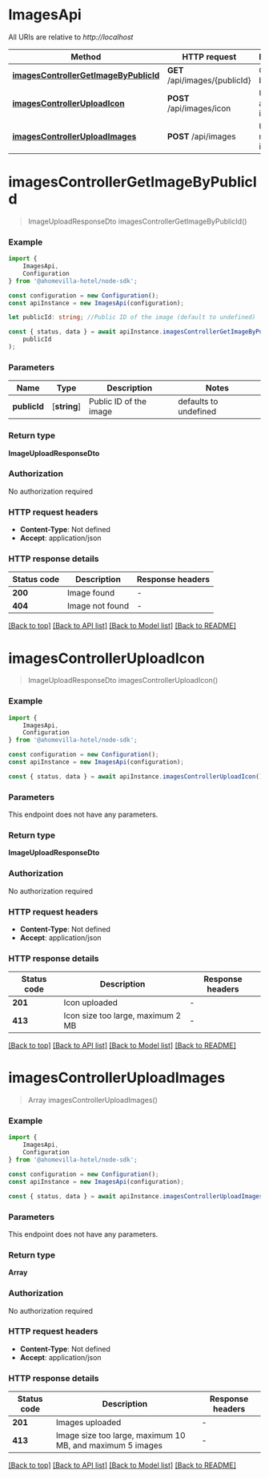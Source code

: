 # ImagesApi

All URIs are relative to *http://localhost*

|Method | HTTP request | Description|
|------------- | ------------- | -------------|
|[**imagesControllerGetImageByPublicId**](#imagescontrollergetimagebypublicid) | **GET** /api/images/{publicId} | Get image by public id|
|[**imagesControllerUploadIcon**](#imagescontrolleruploadicon) | **POST** /api/images/icon | Upload amenity icon|
|[**imagesControllerUploadImages**](#imagescontrolleruploadimages) | **POST** /api/images | Upload multiple image|

# **imagesControllerGetImageByPublicId**
> ImageUploadResponseDto imagesControllerGetImageByPublicId()


### Example

```typescript
import {
    ImagesApi,
    Configuration
} from '@ahomevilla-hotel/node-sdk';

const configuration = new Configuration();
const apiInstance = new ImagesApi(configuration);

let publicId: string; //Public ID of the image (default to undefined)

const { status, data } = await apiInstance.imagesControllerGetImageByPublicId(
    publicId
);
```

### Parameters

|Name | Type | Description  | Notes|
|------------- | ------------- | ------------- | -------------|
| **publicId** | [**string**] | Public ID of the image | defaults to undefined|


### Return type

**ImageUploadResponseDto**

### Authorization

No authorization required

### HTTP request headers

 - **Content-Type**: Not defined
 - **Accept**: application/json


### HTTP response details
| Status code | Description | Response headers |
|-------------|-------------|------------------|
|**200** | Image found |  -  |
|**404** | Image not found |  -  |

[[Back to top]](#) [[Back to API list]](../README.md#documentation-for-api-endpoints) [[Back to Model list]](../README.md#documentation-for-models) [[Back to README]](../README.md)

# **imagesControllerUploadIcon**
> ImageUploadResponseDto imagesControllerUploadIcon()


### Example

```typescript
import {
    ImagesApi,
    Configuration
} from '@ahomevilla-hotel/node-sdk';

const configuration = new Configuration();
const apiInstance = new ImagesApi(configuration);

const { status, data } = await apiInstance.imagesControllerUploadIcon();
```

### Parameters
This endpoint does not have any parameters.


### Return type

**ImageUploadResponseDto**

### Authorization

No authorization required

### HTTP request headers

 - **Content-Type**: Not defined
 - **Accept**: application/json


### HTTP response details
| Status code | Description | Response headers |
|-------------|-------------|------------------|
|**201** | Icon uploaded |  -  |
|**413** | Icon size too large, maximum 2 MB |  -  |

[[Back to top]](#) [[Back to API list]](../README.md#documentation-for-api-endpoints) [[Back to Model list]](../README.md#documentation-for-models) [[Back to README]](../README.md)

# **imagesControllerUploadImages**
> Array<ImageUploadResponseDto> imagesControllerUploadImages()


### Example

```typescript
import {
    ImagesApi,
    Configuration
} from '@ahomevilla-hotel/node-sdk';

const configuration = new Configuration();
const apiInstance = new ImagesApi(configuration);

const { status, data } = await apiInstance.imagesControllerUploadImages();
```

### Parameters
This endpoint does not have any parameters.


### Return type

**Array<ImageUploadResponseDto>**

### Authorization

No authorization required

### HTTP request headers

 - **Content-Type**: Not defined
 - **Accept**: application/json


### HTTP response details
| Status code | Description | Response headers |
|-------------|-------------|------------------|
|**201** | Images uploaded |  -  |
|**413** | Image size too large, maximum 10 MB, and maximum 5 images |  -  |

[[Back to top]](#) [[Back to API list]](../README.md#documentation-for-api-endpoints) [[Back to Model list]](../README.md#documentation-for-models) [[Back to README]](../README.md)

